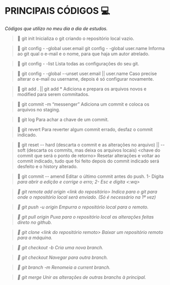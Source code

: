 # PRINCIPAIS CÓDIGOS :computer:

_Códigos que utilizo no meu dia a dia de estudos._

> 🔹 git init
> Inicializa o git criando o repositório local vazio.

> 🔹 git config - -global user.email <e-mail cadastrado>
>  git config - -global user.name <username>
> Informa ao git qual o e-mail e o nome, para que haja um autor atrelado.

> 🔹 git config - -list
> Lista todas as configurações do seu git.

> 🔹 git config - -global --unset user.email || user.name
> Caso precise alterar o e-mail ou username, depois é só configurar novamente.

> 🔹 git add .  || git add *
> Adiciona e prepara os arquivos novos e modified para serem commitados.

> 🔹 git commit -m “messenger”
> Adiciona um commit e coloca os arquivos no staging.

> 🔹 git log
> Para achar a chave de um commit.

> 🔹 git revert <chave do commit>
> Para reverter algum commit errado, desfaz o commit indicado.

> 🔹 git reset -- hard (descarta o commit e as alterações no arquivo) || -- soft (descarta os commits, mas deixa os arquivos locais) <chave do commit que será o ponto de retorno>
> Resetar alterações e voltar ao commit indicado, tudo que foi feito depois do commit indicado será desfeito e o history alterado.

> 🔹 git commit -- amend
> Editar o último commit antes do push.
> 1- Digita <i> para abrir a edição e corrige o erro;
> 2- Esc e digita <:wq>

> 🔹 git remote add origin <link do repositório>
> Indica para o git para onde o repositório local será enviado. (Só é necessário na 1ª vez)

> 🔹 git push -u origin <nome da branch>
> Empurra o repositório local para o remoto.

> 🔹 git pull origin <nome da branch>
> Puxa para o repositório local as alterações feitas direto no github.

> 🔹 git clone <link do repositório remoto>
> Baixar um repositório remoto para a máquina.

> 🔹 git checkout -b <nome>
> Cria uma nova branch.

> 🔹 git checkout <nome>
> Navegar para outra branch.

> 🔹 git branch -m <novo nome>
> Renomeia a current branch.

> 🔹 git merge <nome da outra branch>
> Unir as alterações de outras branchs à principal.
